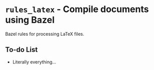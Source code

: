 <!--
  ~~ README.md - Hello, curious person ^_^
  -->

# `rules_latex` - Compile documents using Bazel

Bazel rules for processing LaTeX files.

## To-do List

- Literally everything...